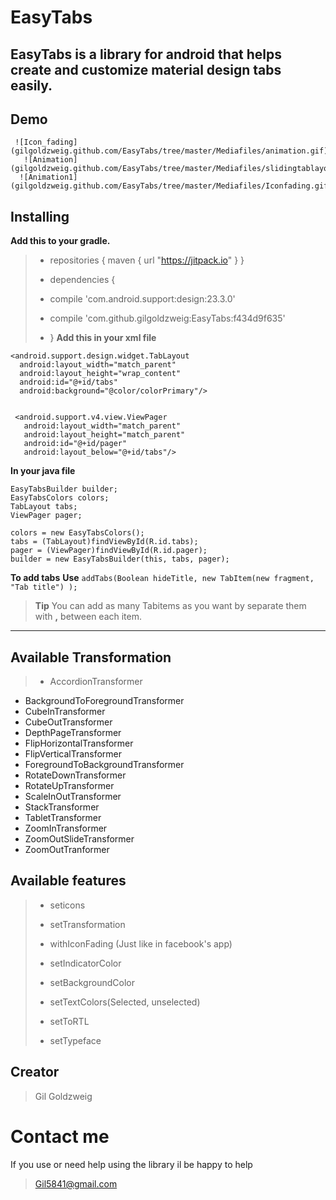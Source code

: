EasyTabs
===================


EasyTabs is a library for android that helps create and customize material design tabs easily.
----------
Demo
-------------
     ![Icon_fading](gilgoldzweig.github.com/EasyTabs/tree/master/Mediafiles/animation.gif)
       ![Animation](gilgoldzweig.github.com/EasyTabs/tree/master/Mediafiles/slidingtablayoutfull.gif)
      ![Animation1](gilgoldzweig.github.com/EasyTabs/tree/master/Mediafiles/Iconfading.gif)
                                                                 
                                                                 
Installing
-------------

**Add this to your gradle.**
> - repositories {
    maven {
        url "https://jitpack.io"
    }
}
> - dependencies {
> - compile 'com.android.support:design:23.3.0'
>
> - compile 'com.github.gilgoldzweig:EasyTabs:f434d9f635'
> - }
**Add this in your xml file**

    <android.support.design.widget.TabLayout
      android:layout_width="match_parent"
      android:layout_height="wrap_content"
      android:id="@+id/tabs"
      android:background="@color/colorPrimary"/>


     <android.support.v4.view.ViewPager
       android:layout_width="match_parent"
       android:layout_height="match_parent"
       android:id="@+id/pager"
       android:layout_below="@+id/tabs"/>

**In your java file**

    EasyTabsBuilder builder;
    EasyTabsColors colors;
    TabLayout tabs;
    ViewPager pager;

    colors = new EasyTabsColors();
    tabs = (TabLayout)findViewById(R.id.tabs);
    pager = (ViewPager)findViewById(R.id.pager);
    builder = new EasyTabsBuilder(this, tabs, pager);

**To add tabs**
 **Use** 
 `addTabs(Boolean hideTitle, new TabItem(new fragment, "Tab title") );`
> **Tip** 
> You can add as many Tabitems as you want by separate them with **,** between each item.

----------


Available Transformation
-------------------


>    - AccordionTransformer
   - BackgroundToForegroundTransformer
   - CubeInTransformer
   - CubeOutTransformer
   -  DepthPageTransformer
   - FlipHorizontalTransformer
   - 	FlipVerticalTransformer
   - ForegroundToBackgroundTransformer
   - RotateDownTransformer
   - RotateUpTransformer
   - ScaleInOutTransformer
   -  StackTransformer
   - TabletTransformer
   - ZoomInTransformer
   - ZoomOutSlideTransformer
   -  ZoomOutTranformer


Available features
-------------------
>    - seticons
>    - setTransformation
> 
>    - withIconFading (Just like in facebook's app)
> 
>    - setIndicatorColor
> 
>    - setBackgroundColor
>    
>    - setTextColors(Selected, unselected)
> 
>    - setToRTL
>   
>    - setTypeface

  

Creator
-------
> Gil Goldzweig


Contact me
=======
If you use or need help using the library il be happy to help
> Gil5841@gmail.com
